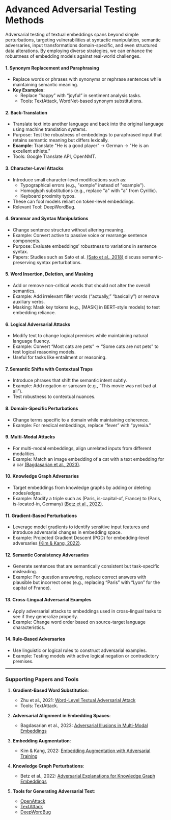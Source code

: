 # Advanced Adversarial Testing Methods

Adversarial testing of textual embeddings spans beyond simple perturbations, targeting vulnerabilities at syntactic manipulation, semantic adversaries, input transformations domain-specific, and even structured data alterations. By employing diverse strategies, we can enhance the robustness of embedding models against real-world challenges.

#### 1. **Synonym Replacement and Paraphrasing**

- Replace words or phrases with synonyms or rephrase sentences while maintaining semantic meaning.
- **Key Examples**:
  - Replace “happy” with “joyful” in sentiment analysis tasks.
  - Tools: TextAttack, WordNet-based synonym substitutions.

#### 2. **Back-Translation**

- Translate text into another language and back into the original language using machine translation systems.
- Purpose: Test the robustness of embeddings to paraphrased input that retains semantic meaning but differs lexically.
- **Example**: Translate "He is a good player" → German → "He is an excellent athlete."
- Tools: Google Translate API, OpenNMT.

#### 3. **Character-Level Attacks**

- Introduce small character-level modifications such as:
  - Typographical errors (e.g., "exmple" instead of "example").
  - Homoglyph substitutions (e.g., replace "a" with "а" from Cyrillic).
  - Keyboard proximity typos.
- These can fool models reliant on token-level embeddings.
- Relevant Tool: DeepWordBug.

#### 4. **Grammar and Syntax Manipulations**

- Change sentence structure without altering meaning.
- Example: Convert active to passive voice or rearrange sentence components.
- Purpose: Evaluate embeddings’ robustness to variations in sentence syntax.
- Papers: Studies such as Sato et al. [(Sato et al., 2018)](https://consensus.app/papers/interpretable-adversarial-perturbation-in-input-sato-suzuki/3f9049fcf75958788c0dd3e2b8532077/?utm_source=chatgpt) discuss semantic-preserving syntax perturbations.

#### 5. **Word Insertion, Deletion, and Masking**

- Add or remove non-critical words that should not alter the overall semantics.
- Example: Add irrelevant filler words (“actually,” “basically”) or remove auxiliary verbs.
- Masking: Mask key tokens (e.g., [MASK] in BERT-style models) to test embedding reliance.

#### 6. **Logical Adversarial Attacks**

- Modify text to change logical premises while maintaining natural language fluency.
- Example: Convert “Most cats are pets” → “Some cats are not pets” to test logical reasoning models.
- Useful for tasks like entailment or reasoning.

#### 7. **Semantic Shifts with Contextual Traps**

- Introduce phrases that shift the semantic intent subtly.
- Example: Add negation or sarcasm (e.g., “This movie was not bad at all”).
- Test robustness to contextual nuances.

#### 8. **Domain-Specific Perturbations**

- Change terms specific to a domain while maintaining coherence.
- Example: For medical embeddings, replace “fever” with “pyrexia.”

#### 9. **Multi-Modal Attacks**

- For multi-modal embeddings, align unrelated inputs from different modalities.
- Example: Match an image embedding of a cat with a text embedding for a car [(Bagdasarian et al., 2023)](https://consensus.app/papers/adversarial-illusions-in-multimodal-embeddings-bagdasarian-jha/97af0fdf2746542a90d7d83caddfdcdd/?utm_source=chatgpt).

#### 10. **Knowledge Graph Adversaries**

- Target embeddings from knowledge graphs by adding or deleting nodes/edges.
- Example: Modify a triple such as (Paris, is-capital-of, France) to (Paris, is-located-in, Germany) [(Betz et al., 2022)](https://consensus.app/papers/adversarial-explanations-for-knowledge-graph-embeddings-betz-meilicke/7786b7df3fe758f8b0f0bfdfeac8ee25/?utm_source=chatgpt).

#### 11. **Gradient-Based Perturbations**

- Leverage model gradients to identify sensitive input features and introduce adversarial changes in embedding space.
- Example: Projected Gradient Descent (PGD) for embedding-level adversaries [(Kim & Kang, 2022)](https://consensus.app/papers/text-embedding-augmentation-based-on-retraining-with-kim-kang/a8de88c295e75eb8848690f99649a04a/?utm_source=chatgpt).

#### 12. **Semantic Consistency Adversaries**

- Generate sentences that are semantically consistent but task-specific misleading.
- Example: For question answering, replace correct answers with plausible but incorrect ones (e.g., replacing “Paris” with “Lyon” for the capital of France).

#### 13. **Cross-Lingual Adversarial Examples**

- Apply adversarial attacks to embeddings used in cross-lingual tasks to see if they generalize properly.
- Example: Change word order based on source-target language characteristics.

#### 14. **Rule-Based Adversaries**

- Use linguistic or logical rules to construct adversarial examples.
- Example: Testing models with active logical negation or contradictory premises.

---

### Supporting Papers and Tools

1. **Gradient-Based Word Substitution**:
   
   - Zhu et al., 2021: [Word-Level Textual Adversarial Attack](https://consensus.app/papers/wordlevel-textual-adversarial-attack-in-the-embedding-zhu-gu/458e93e6bcf756bea0940693b82068d5/?utm_source=chatgpt)
   - Tools: TextAttack.

2. **Adversarial Alignment in Embedding Spaces**:
   
   - Bagdasarian et al., 2023: [Adversarial Illusions in Multi-Modal Embeddings](https://consensus.app/papers/adversarial-illusions-in-multimodal-embeddings-bagdasarian-jha/97af0fdf2746542a90d7d83caddfdcdd/?utm_source=chatgpt)

3. **Embedding Augmentation**:
   
   - Kim & Kang, 2022: [Embedding Augmentation with Adversarial Training](https://consensus.app/papers/text-embedding-augmentation-based-on-retraining-with-kim-kang/a8de88c295e75eb8848690f99649a04a/?utm_source=chatgpt)

4. **Knowledge Graph Perturbations**:
   
   - Betz et al., 2022: [Adversarial Explanations for Knowledge Graph Embeddings](https://consensus.app/papers/adversarial-explanations-for-knowledge-graph-embeddings-betz-meilicke/7786b7df3fe758f8b0f0bfdfeac8ee25/?utm_source=chatgpt)

5. **Tools for Generating Adversarial Text**:
   
   - [OpenAttack](https://github.com/thunlp/OpenAttack)
   - [TextAttack](https://github.com/QData/TextAttack)
   - [DeepWordBug](https://github.com/QData/DeepWordBug)
